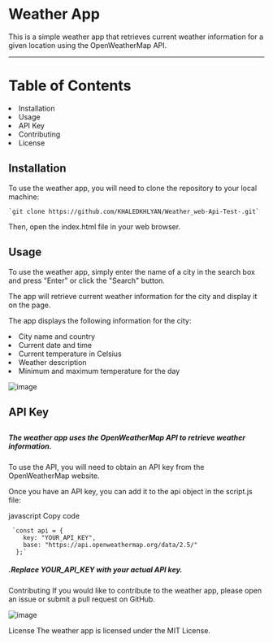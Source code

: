 #  Weather App
This is a simple weather app that retrieves current weather information for a given location using the OpenWeatherMap API.

  ****
  <h1>Table of Contents</h1>
  <li>Installation</li>
  <li>Usage</li>
  <li>API Key</li>
  <li>Contributing</li>
  <li>License</li>
  
  <h2>Installation</h2>    
  To use the weather app, you will need to clone the repository to your local machine:

    `git clone https://github.com/KHALEDKHLYAN/Weather_web-Api-Test-.git`

Then, open the index.html file in your web browser.

<h2>Usage</h2>

To use the weather app, simply enter the name of a city in the search box and press "Enter" or click the "Search" button. 
<p>The app will retrieve current weather information for the city and display it on the page.</p>

The app displays the following information for the city:

  <li>City name and country</li>
  <li>Current date and time</li>
  <li>Current temperature in Celsius</li>
  <li>Weather description</li>
  <li>Minimum and maximum temperature for the day</li>
  
 ![image](https://user-images.githubusercontent.com/95699811/221923340-69f9a1de-fe68-4fc6-8445-771b37c1bd0f.png)
 
<h2>API Key<h2>
  
<h5>The weather app uses the OpenWeatherMap API to retrieve weather information.</h5>
<p>To use the API, you will need to obtain an API key from the OpenWeatherMap website.<p>
 Once you have an API key, you can add it to the api object in the script.js file:

 javascript  Copy code
 
     `const api = {
        key: "YOUR_API_KEY",
        base: "https://api.openweathermap.org/data/2.5/"
      };`
      
<h5>.Replace YOUR_API_KEY with your actual API key.</h5>

Contributing
If you would like to contribute to the weather app, please open an issue or submit a pull request on GitHub.

![image](https://user-images.githubusercontent.com/95699811/221926074-8486a452-7784-4bda-8800-9ac788a18f25.png)


License
The weather app is licensed under the MIT License.
